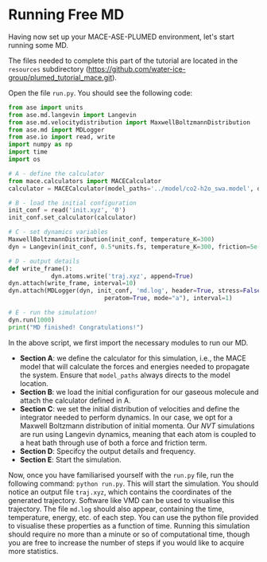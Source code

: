 # Running Free MD

Having now set up your MACE-ASE-PLUMED environment, let's start running some MD. 

The files needed to complete this part of the tutorial are located in the `resources` subdirectory (https://github.com/water-ice-group/plumed_tutorial_mace.git). 

Open the file `run.py`. You should see the following code:

```python
from ase import units
from ase.md.langevin import Langevin
from ase.md.velocitydistribution import MaxwellBoltzmannDistribution
from ase.md import MDLogger
from ase.io import read, write
import numpy as np
import time
import os

# A - define the calculator
from mace.calculators import MACECalculator
calculator = MACECalculator(model_paths='../model/co2-h2o_swa.model', device='cpu')

# B - load the initial configuration
init_conf = read('init.xyz', '0')
init_conf.set_calculator(calculator)

# C - set dynamics variables
MaxwellBoltzmannDistribution(init_conf, temperature_K=300)
dyn = Langevin(init_conf, 0.5*units.fs, temperature_K=300, friction=5e-2)

# D - output details
def write_frame():
            dyn.atoms.write('traj.xyz', append=True)
dyn.attach(write_frame, interval=10)
dyn.attach(MDLogger(dyn, init_conf, 'md.log', header=True, stress=False,
                           peratom=True, mode="a"), interval=1)

# E - run the simulation!
dyn.run(1000)
print("MD finished! Congratulations!")
```

In the above script, we first import the necessary modules to run our MD. 
- **Section A**: we define the calculator for this simulation, i.e., the MACE model that will calculate the forces and energies needed to propagate the system. Ensure that `model_paths` always directs to the model location.
- **Section B**: we load the initial configuration for our gaseous molecule and attach the calculator defined in A.
- **Section C**: we set the initial distribution of velocities and define the integrator needed to perform dynamics. In our case, we opt for a Maxwell Boltzmann distribution of initial momenta. Our _NVT_ simulations are run using Langevin dynamics, meaning that each atom is coupled to a heat bath through use of both a force and friction term.
- **Section D**: Specifcy the output details and frequency.
- **Section E**: Start the simulation. 

Now, once you have familiarised yourself with the `run.py` file, run the following command: `python run.py`. This will start the simulation. You should notice an output file `traj.xyz`, which contains the coordinates of the generated trajectory. Software like VMD can be used to visualise this trajectory. The file `md.log` should also appear, containing the time, temperature, energy, etc. of each step. You can use the python file provided to visualise these properties as a function of time. Running this simulation should require no more than a minute or so of computational time, though you are free to increase the number of steps if you would like to acquire more statistics. 
